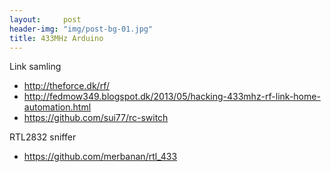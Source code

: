 ```yaml
---
layout:     post
header-img: "img/post-bg-01.jpg"
title: 433MHz Arduino
---
```


Link samling

 * http://theforce.dk/rf/
 * http://fedmow349.blogspot.dk/2013/05/hacking-433mhz-rf-link-home-automation.html
 * https://github.com/sui77/rc-switch

RTL2832 sniffer
 * https://github.com/merbanan/rtl_433
